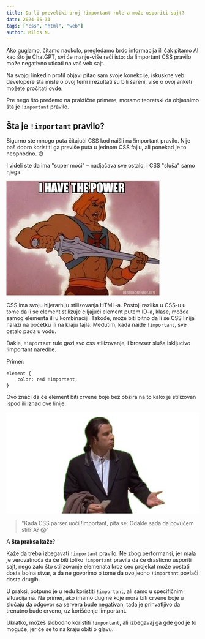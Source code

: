 ```yaml
---
title: Da li preveliki broj !important rule-a može usporiti sajt?
date: 2024-05-31
tags: ["css", "html", "web"]
author: Milos N.
---
```


Ako guglamo, čitamo naokolo, pregledamo brdo informacija ili čak pitamo AI kao što je ChatGPT, svi će manje-više reći isto: da !important CSS pravilo može negativno uticati na vaš veb sajt.

Na svojoj linkedin profil objavi pitao sam svoje konekcije, iskuskne veb developere šta misle o ovoj temi i rezultati su bili šareni, više o ovoj anketi možete pročitati [ovde](https://www.linkedin.com/feed/update/urn:li:activity:7201524440273154048/).

Pre nego što pređemo na praktične primere, moramo teoretski da objasnimo šta je `!important` pravilo.

## Šta je `!important` pravilo?

Sigurno ste mnogo puta čitajući CSS kod naišli na !important pravilo. Nije baš dobro koristiti ga previše puta u jednom CSS fajlu, ali ponekad je to neophodno. 😅

I videli ste da ima "super moći" – nadjačava sve ostalo, i CSS "sluša" samo njega.

![He-Man, I have the power](./i-have-the-power.jpeg)

CSS ima svoju hijerarhiju stilizovanja HTML-a. Postoji razlika u CSS-u u tome da li se element stilizuje ciljajući element putem ID-a, klase, možda samog elementa ili u kombinaciji. Takođe, može biti bitno da li se CSS linija nalazi na početku ili na kraju fajla. Međutim, kada naiđe `!important`, sve ostalo pada u vodu.


Dakle, `!important` rule gazi svo css stilizovanje, i browser sluša iskljucivo !important naredbe.

Primer:

    element { 
        color: red !important; 
    }


 Ovo znači da će element biti crvene boje bez obzira na to kako je stilizovan ispod ili iznad ove linije.

 ![WTF, where I'am ?](./css-meme.jpeg)

 > "Kada CSS parser uoči !important, pita se: Odakle sada da povučem stil? A? 😱"

 A **šta praksa kaže**? 

 Kaže da treba izbegavati `!important` pravilo. Ne zbog performansi, jer mala je verovatnoća da će biti toliko `!important` pravila da će drasticno usporiti sajt, nego zato što stilizovanje elemenata kroz ceo projekat može postati dosta bolna stvar, a da ne govorimo o tome da ovo jedno `!important` povlači dosta drugih.


 U praksi, potpuno je u redu koristiti `!important`, ali samo u specifičnim situacijama. Na primer, ako imamo dugme koje mora biti crvene boje u slučaju da odgovor sa servera bude negativan, tada je prihvatljivo da trenutno bude crveno, uz korišćenje !important.

 Ukratko, možeš slobodno koristiti `!important`, ali izbegavaj ga gde god je to moguće, jer će se to na kraju obiti o glavu.
